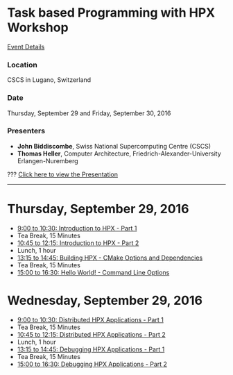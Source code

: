 # Task based Programming with HPX Workshop

[Event Details](http://www.cscs.ch/events/event_detail/index.html?tx_seminars_pi1%5BshowUid%5D=143)

### Location
CSCS in Lugano, Switzerland

### Date
Thursday, September 29 and Friday, September 30, 2016

### Presenters
* **John Biddiscombe**, Swiss National Supercomputing Centre (CSCS)
* **Thomas Heller**, Computer Architecture, Friedrich-Alexander-University Erlangen-Nuremberg

???
[Click here to view the Presentation](https://stellar-group.github.io/tutorials/cscs2016)

---

# Thursday, September 29, 2016

* [9:00 to 10:30: Introduction to HPX - Part 1](session1)
* Tea Break, 15 Minutes
* [10:45 to 12:15: Introduction to HPX - Part 2](session2)
* Lunch, 1 hour
* [13:15 to 14:45: Building HPX - CMake Options and Dependencies](session3)
* Tea Break, 15 Minutes
* [15:00 to 16:30: Hello World! - Command Line Options](session4)

# Wednesday, September 29, 2016

* [9:00 to 10:30: Distributed HPX Applications - Part 1](session5)
* Tea Break, 15 Minutes
* [10:45 to 12:15: Distributed HPX Applications - Part 2](session6)
* Lunch, 1 hour
* [13:15 to 14:45: Debugging HPX Applications - Part 1](session7)
* Tea Break, 15 Minutes
* [15:00 to 16:30: Debugging HPX Applications - Part 2](session8)

